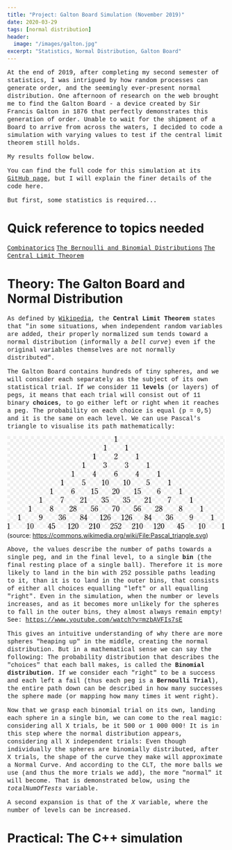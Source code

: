 ```yaml
---
title: "Project: Galton Board Simulation (November 2019)"
date: 2020-03-29
tags: [normal distribution]
header:
  image: "/images/galton.jpg"
excerpt: "Statistics, Normal Distribution, Galton Board"
---
```


<span style="font-family:Courier; font-size:18;"> At the end of 2019, after completing my second semester of statistics, I was intrigued by how random processes can generate order, and the seemingly ever-present normal distribution. One afternoon of research on the web brought me to find the Galton Board - a device created by Sir Francis Galton in 1876 that perfectly demonstrates this generation of order. Unable to wait for the shipment of a Board to arrive from across the waters, I decided to code a simulation with varying values to test if the central limit theorem still holds.</span>

<span style="font-family:Courier; font-size:18;">My results follow below.</span>

<span style="font-family:Courier; font-size:18;">You can find the full code for this simulation at its [GitHub page](https://github.com/nuclearcheesecake/galton-board), but I will explain the finer details of the code here.</span>

<span style="font-family:Courier; font-size:18;">But first, some statistics is required...</span>

# Quick reference to topics needed

<span style="font-family:Courier; font-size:18;">[Combinatorics](https://en.wikipedia.org/wiki/Combinatorics)</span>
<span style="font-family:Courier; font-size:18;">[The Bernoulli and Binomial Distributions](https://en.wikipedia.org/wiki/Binomial_distribution)</span>
<span style="font-family:Courier; font-size:18;">[The Central Limit Theorem](https://en.wikipedia.org/wiki/Central_limit_theorem)</span>

# Theory: The Galton Board and Normal Distribution

<span style="font-family:Courier; font-size:18;">As defined by [Wikipedia](https://en.wikipedia.org/wiki/Central_limit_theorem), the **Central Limit Theorem** states that "in some situations, when independent random variables are added, their properly normalized sum tends toward a normal distribution (informally a _bell curve_) even if the original variables themselves are not normally distributed".</span>

<span style="font-family:Courier; font-size:18;">The Galton Board contains hundreds of tiny spheres, and we will consider each separately as the subject of its own statistical trial. If we consider 11 **levels** (or layers) of pegs, it means that each trial will consist out of 11 binary **choices**, to go either left or right when it reaches a peg. The probability on each choice is equal (p = 0,5) and it is the same on each level. We can use Pascal's triangle to visualise its path mathematically:</span>

![alt text](/images/pascal.png)
(source: https://commons.wikimedia.org/wiki/File:Pascal_triangle.svg)

<span style="font-family:Courier; font-size:18;">Above, the values describe the number of paths towards a single peg, and in the final level, to a single **bin** (the final resting place of a single ball). Therefore it is more likely to land in the bin with 252 possible paths leading to it, than it is to land in the outer bins, that consists of either all choices equalling "left" or all equalling "right". Even in the simulation, when the number or levels increases, and as it becomes more unlikely for the spheres to fall in the outer bins, they almost always remain empty!
See: https://www.youtube.com/watch?v=mzbAVFIs7sE</span>

<span style="font-family:Courier; font-size:18;">This gives an intuitive understanding of why there are more spheres "heaping up" in the middle, creating the normal distribution. But in a mathematical sense we can say the following:
The probability distribution that describes the "choices" that each ball makes, is called the **Binomial distribution**. If we consider each "right" to be a success and each left a fail (thus each peg is a **Bernoulli Trial**), the entire path down can be described in how many successes the sphere made (or mapping how many times it went right).</span>

<span style="font-family:Courier; font-size:18;">Now that we grasp each binomial trial on its own, landing each sphere in a single bin, we can come to the real magic: considering all X trials, be it 500 or 1 000 000! It is in this step where the normal distribution appears, considering all X independent trials: Even though individually the spheres are binomially distributed, after X trials, the shape of the curve they make will approximate a Normal Curve. And according to the CLT, the more balls we use (and thus the more trials we add), the more "normal" it will become. That is demonstrated below, using the _totalNumOfTests_ variable.</span>

<span style="font-family:Courier; font-size:18;">A second expansion is that of the _X_ variable, where the number of levels can be increased.</span>

# Practical: The C++ simulation
